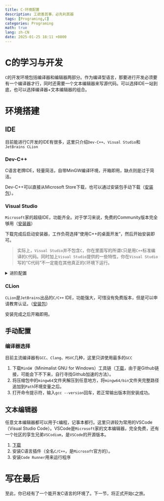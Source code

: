 ```yaml
---
title: C-环境配置
description: 工欲善其事，必先利其器
tags: [Programing,C]
categories: Programing
math: true
lang: zh-CN
date: 2025-01-25 18:11 +0800
--- 
```


# C的学习与开发

`C`的开发环境包括编译器和编辑器两部分。作为编译型语言，那要进行开发必须要有一个编译器才行，同时还需要一个文本编辑器来写源代码。可以选择IDE一站到底，也可以选择编译器+文本编辑器的组合。

# 环境搭建

## IDE

目前能进行C开发的IDE有很多，这里只介绍`Dev-C++`、`Visual Studio`和`JetBrains CLion`

### Dev-C++

C语言老牌IDE，轻量简洁，自带MinGW编译环境，开箱即用，缺点则是过于简洁。

Dev-C++可以直接从Microsoft Store下载，也可以通过安装包手动下载（[安装包](https://sourceforge.net/projects/orwelldevcpp/files/Setup%20Releases/)）。

### Visual Studio

`Microsoft`家的超级IDE，功能齐全。对于学习来说，免费的Community版本完全够用（[安装器](https://visualstudio.microsoft.com/thank-you-downloading-visual-studio/?sku=Community&channel=Release&version=VS2022&source=VSLandingPage&cid=2030&passive=false)）

下载完成后启动安装器，工作负荷选择“使用C++的桌面开发”，然后开始安装即可。

> 实际上，`Visual Studio`并不包含`C`，你在里面写的所谓`C`只是用`C++`标准编译的`C`代码。同时加上`Visual Studio`提供的一些特性，你在`Visual Studio`写的“C代码”不一定能在其他真正的`C`环境下运行。

<Details>
<Summary>进阶配置</Summary>
安装VS含MSVC命令行工具，如需使用该命令行工具则需手动配置。

1. 找到你的VS安装目录，进入`VC/Tools/MSVC/<版本号>`文件夹。

![MSVCPath](https://c-environment.shigure.link/MSVCPath.jpg)

2. 进入`bin/Hostx64/x64`文件夹，复制完整文件夹路径（单击资源管理器上方地址栏的空白部分即可复制），然后追加到系统环境变量`Path`的末尾。

![HostPath](https://c-environment.shigure.link/CPHotsPath.jpg)

3. 回到`VC/Tools/MSVC/<版本号>`文件夹，复制`include`文件夹完整路径，添加新环境变量`INCLUDE`填入刚刚复制的路径。
4. 进入`lib/x64`文件夹，复制文件夹完整路径，添加新环境变量`LIB`填入刚刚复制的路径。
5. 找到`Windows Kits`安装目录，进入，选择对应Windows版本的文件夹，比如`Windows Kits/10`。

![WinKitPath](https://c-environment.shigure.link/WinKitPath.jpg)

6. 进入`Include\<版本号，建议选最新>`文件夹，依次复制`ucrt`、`um`、`winrt`三个文件夹的完整路径并追加到步骤3的`INCLUDE`环境变量后

![WKIncludeFolder](https://c-environment.shigure.link/WKIncludeFolder.jpg)

7. 回到起始目录，进入`Lib\<版本号，建议选最新>`文件夹，依次复制`ucrt/x64`、`um/x64`两个个文件夹的完整路径并追加到步骤4的`LIB`环境变量后

![WKLibFolder](https://c-environment.shigure.link/WKLibFolder.jpg)

8. 打开命令提示符，输入`cl`回车，若正常输出版本及提示信息则配置成功。

然后就可以在命令行使用MSVC编译器（cl）了。
</Details>

### CLion

`CLion`是`JetBrains`出品的`C/C++` IDE，功能强大，可惜没有免费版本，但是可以申请教育认证。（[安装包](https://www.jetbrains.com/clion/download/#section=windows)）

安装完成之后开箱即用。

## 手动配置

### 编译器选择

目前主流编译器有`GCC`、`Clang`、`MSVC`几种，这里只讲使用最多的`GCC`

1. 下载`MinGW`（Minimalist GNU for Windows）工具链（[下载](https://github.com/brechtsanders/winlibs_mingw/releases/download/14.2.0posix-19.1.1-12.0.0-msvcrt-r2/winlibs-x86_64-posix-seh-gcc-14.2.0-llvm-19.1.1-mingw-w64msvcrt-12.0.0-r2.zip)，由于是Github链接，可能会下不下来，自行寻找Github加速的方法）。
2. 将压缩包中的`mingw64`文件夹解压到任意地方，将`mingw64/bin`文件夹完整路径追加到`Path`环境变量之后。
3. 打开命令提示符，输入`gcc --version`回车，若正常输出版本则安装成功。

## 文本编辑器

任意文本编辑器都可以用于`C`编程，记事本都行。这里只讲较为常用的VSCode（Visual Studio Code）。VSCode是`Microsoft`家的文本编辑器，完全免费，还有一个社区的孪生兄弟`VSCodium`，是`VSCode`的开源版本。

1. [下载](https://code.visualstudio.com/docs/?dv=win64user)
2. 安装C语言插件（全名`C/C++`，是`Microsoft`官方的）。
3. 安装`Code Runner`用来运行程序

# 写在最后

至此，你已经有了一个能开发C语言的环境了。下一节，将正式开始`C`之旅。